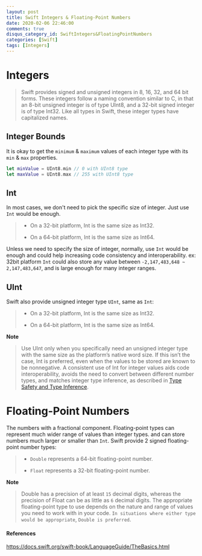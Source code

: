 ```yaml
---
layout: post
title: Swift Integers & Floating-Point Numbers
date: 2020-02-06 22:46:00
comments: true
disqus_category_id: SwiftIntegers&FloatingPointNumbers
categories: [Swift]
tags: [Integers]
---
```


# Integers

> Swift provides signed and unsigned integers in 8, 16, 32, and 64 bit forms. These integers follow a naming convention similar to C, in that an 8-bit unsigned integer is of type UInt8, and a 32-bit signed integer is of type Int32. Like all types in Swift, these integer types have capitalized names.

## Integer Bounds

It is okay to get the `minimum` & `maximum` values of each integer type with its `min` & `max` properties.

```swift
let minValue = UInt8.min // 0 with UInt8 type
let maxValue = UInt8.max // 255 with UInt8 type
```

## Int

In most cases, we don't need to pick the specific size of integer. Just use `Int` would be enough.

> - On a 32-bit platform, Int is the same size as Int32.
>
> - On a 64-bit platform, Int is the same size as Int64.

Unless we need to specify the size of integer, normally, use `Int` would be enough and could help increasing code consistency and interoperability. ex: 32bit platform `Int` could also store any value between `-2,147,483,648 ~ 2,147,483,647`, and is large enough for many integer ranges.

## UInt

Swift also provide unsigned integer type `UInt`, same as `Int`:

> - On a 32-bit platform, Int is the same size as Int32.
>
> - On a 64-bit platform, Int is the same size as Int64.

**Note**

> Use UInt only when you specifically need an unsigned integer type with the same size as the platform’s native word size. If this isn’t the case, Int is preferred, even when the values to be stored are known to be nonnegative. A consistent use of Int for integer values aids code interoperability, avoids the need to convert between different number types, and matches integer type inference, as described in [Type Safety and Type Inference](https://docs.swift.org/swift-book/LanguageGuide/TheBasics.html#ID322).

# Floating-Point Numbers

The numbers with a fractional component. Floating-point types can represent much wider range of values than integer types. and can store numbers much larger or smaller than `Int`. Swift provide 2 signed floating-point number types:

> - `Double` represents a 64-bit floating-point number.
>
> - `Float` represents a 32-bit floating-point number.

**Note**

> Double has a precision of at least `15` decimal digits, whereas the precision of Float can be as little as `6` decimal digits. The appropriate floating-point type to use depends on the nature and range of values you need to work with in your code. `In situations where either type would be appropriate`, `Double is preferred`.

#### References

<https://docs.swift.org/swift-book/LanguageGuide/TheBasics.html>
